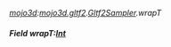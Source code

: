 _[mojo3d](../../modules/mojo3d/mojo3d-module.md):[mojo3d.gltf2](../../modules/mojo3d/mojo3d-gltf2.md).[Gltf2Sampler](../../modules/mojo3d/mojo3d-gltf2-gltf2sampler.md).wrapT_
##### Field wrapT:[Int](../../modules/wonkey/wonkey-types-int.md)
